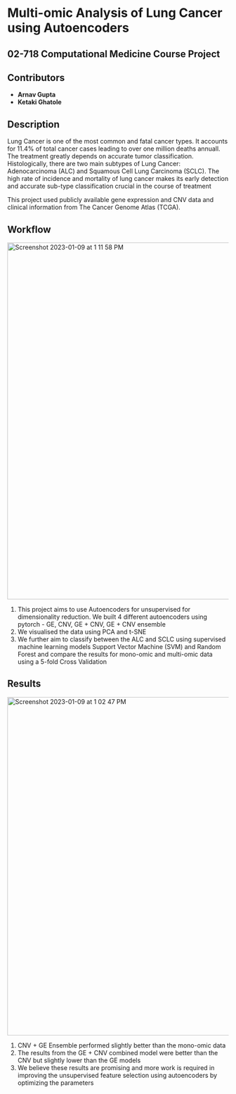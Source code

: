 # Multi-omic Analysis of Lung Cancer using Autoencoders

## 02-718 Computational Medicine Course Project

## Contributors
- **Arnav Gupta**  
- **Ketaki Ghatole** 


## Description
Lung Cancer is one of the most common and fatal cancer types. It accounts for 11.4% of total cancer cases leading 
to over one million deaths annuall. The 
treatment greatly depends on accurate tumor classification. Histologically, there are two main subtypes of Lung 
Cancer: 
Adenocarcinoma (ALC) and Squamous Cell Lung Carcinoma (SCLC). The high rate of incidence and mortality of lung 
cancer makes its early detection and
accurate sub-type classification crucial in the course of treatment

This project used publicly available gene expression and CNV data and clinical information from The Cancer Genome 
Atlas (TCGA).

## Workflow
<img width="811" alt="Screenshot 2023-01-09 at 1 11 58 PM" 
src="https://user-images.githubusercontent.com/52592007/211315953-5859396e-ed52-4c4c-b9bd-d61b6010badd.png">

1. This project aims to use Autoencoders for unsupervised for dimensionality reduction. We built 4 different 
autoencoders using pytorch - GE, CNV, GE + CNV, GE + CNV ensemble  
2. We visualised the data using PCA and t-SNE
3. We further aim to classify between the ALC and SCLC using supervised machine learning models Support Vector 
Machine (SVM) and Random Forest and compare the results for mono-omic and multi-omic data using a 5-fold Cross
Validation

## Results
<img width="769" alt="Screenshot 2023-01-09 at 1 02 47 PM" 
src="https://user-images.githubusercontent.com/52592007/211314344-e1f6e17e-fbc7-4139-8e24-3eb2ce0761b9.png">

1. CNV + GE Ensemble performed slightly better than the mono-omic data
2. The results from the GE + CNV combined model were better than the CNV but slightly lower than the GE models
3. We believe these results are promising and more work is required in improving the unsupervised feature 
selection using autoencoders by optimizing the parameters 
